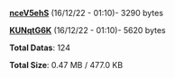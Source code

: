 [**nceV5ehS**](/data/nceV5ehS.txt) (16/12/22 - 01:10)- 3290 bytes

[**KUNqtG6K**](/data/KUNqtG6K.txt) (16/12/22 - 01:10)- 5620 bytes

**Total Datas**: 124

**Total Size**: 0.47 MB / 477.0 KB